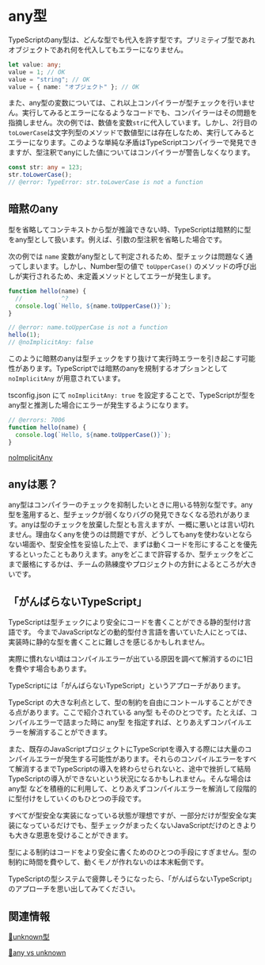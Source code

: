 # any型

TypeScriptのany型は、どんな型でも代入を許す型です。プリミティブ型であれオブジェクトであれ何を代入してもエラーになりません。

```ts twoslash
let value: any;
value = 1; // OK
value = "string"; // OK
value = { name: "オブジェクト" }; // OK
```

また、any型の変数については、これ以上コンパイラーが型チェックを行いません。実行してみるとエラーになるようなコードでも、コンパイラーはその問題を指摘しません。次の例では、数値を変数`str`に代入しています。しかし、2行目の`toLowerCase`は文字列型のメソッドで数値型には存在しなため、実行してみるとエラーになります。このような単純な矛盾はTypeScriptコンパイラーで発見できますが、型注釈でanyにした値についてはコンパイラーが警告しなくなります。

```ts twoslash
const str: any = 123;
str.toLowerCase();
// @error: TypeError: str.toLowerCase is not a function
```

## 暗黙のany

型を省略してコンテキストから型が推論できない時、TypeScriptは暗黙的に型をany型として扱います。例えば、引数の型注釈を省略した場合です。

次の例では `name` 変数がany型として判定されるため、型チェックは問題なく通ってしまいます。しかし、Number型の値で `toUpperCase()` のメソッドの呼び出しが実行されるため、未定義メソッドとしてエラーが発生します。

```ts twoslash
function hello(name) {
  //           ^?
  console.log(`Hello, ${name.toUpperCase()}`);
}

// @error: name.toUpperCase is not a function
hello(1);
// @noImplicitAny: false
```

このように暗黙のanyは型チェックをすり抜けて実行時エラーを引き起こす可能性があります。TypeScriptでは暗黙のanyを規制するオプションとして `noImplicitAny` が用意されています。

tsconfig.json にて `noImplicitAny: true` を設定することで、TypeScriptが型をany型と推測した場合にエラーが発生するようになります。

```ts twoslash
// @errors: 7006
function hello(name) {
  console.log(`Hello, ${name.toUpperCase()}`);
}
```

[noImplicitAny](../tsconfig/noimplicitany.md)

## anyは悪？

any型はコンパイラーのチェックを抑制したいときに用いる特別な型です。any型を濫用すると、型チェックが弱くなりバグの発見できなくなる恐れがあります。anyは型のチェックを放棄した型とも言えますが、一概に悪いとは言い切れません。理由なくanyを使うのは問題ですが、どうしてもanyを使わないとならない場面や、型安全性を妥協した上で、まずは動くコードを形にすることを優先するといったこともありえます。anyをどこまで許容するか、型チェックをどこまで厳格にするかは、チームの熟練度やプロジェクトの方針によるところが大きいです。

## 「がんばらないTypeScript」

TypeScriptは型チェックにより安全にコードを書くことができる静的型付け言語です。
今までJavaScriptなどの動的型付き言語を書いていた人にとっては、実装時に静的な型を書くことに難しさを感じるかもしれません。

実際に慣れない頃はコンパイルエラーが出ている原因を調べて解消するのに1日を費やす場合もあります。

TypeScriptには「がんばらないTypeScript」というアプローチがあります。

TypeScript の大きな利点として、型の制約を自由にコントールすることができる点があります。ここで紹介されている any型 もそのひとつです。たとえば、コンパイルエラーで詰まった時に any型 を指定すれば、とりあえずコンパイルエラーを解消することができます。

また、既存のJavaScriptプロジェクトにTypeScriptを導入する際には大量のコンパイルエラーが発生する可能性があります。それらのコンパイルエラーをすべて解消するまでTypeScriptの導入を終わらせられないと、途中で挫折して結局TypeScriptの導入ができないという状況になるかもしれません。そんな場合は any型 などを積極的に利用して、とりあえずコンパイルエラーを解消して段階的に型付けをしていくのもひとつの手段です。

すべてが型安全な実装になっている状態が理想ですが、一部分だけが型安全な実装になっているだけでも、型チェックがまったくないJavaScriptだけのときよりも大きな恩恵を受けることができます。

型による制約はコードをより安全に書くためのひとつの手段にすぎません。型の制約に時間を費やして、動くモノが作れないのは本末転倒です。

TypeScriptの型システムで疲弊しそうになったら、「がんばらないTypeScript」のアプローチを思い出してみてください。

## 関連情報

[🚧unknown型](../statements/unknown.md)

[🚧any vs unknown](../statements/any-vs-unknown.md)
